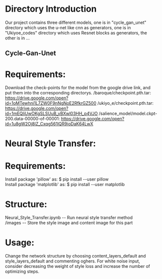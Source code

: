 # Directory Introduction
Our project contains three different models, one is in "cycle_gan_unet" directory which uses the u-net like cnn as generators, one is in "Ukiyoe_codes" directory which uses Resnet blocks as generators, the other is in ...

## Cycle-Gan-Unet
 Requirements:
=================
Download the check-points for the model from the google drive link, and put them into the corresponding directorys.
/baroque/checkpoint.pth.tar: https://drive.google.com/open?id=1oMTewhni1L7ZW0F9nNgNoE2RfkrGZ500
/ukiyo_e/checkpoint.pth.tar: https://drive.google.com/open?id=1mEQliUwOKgSLSUuB_vBXwl03HH_p4VJO
/salience_model/model.ckpt-200.data-00000-of-00001: https://drive.google.com/open?id=1u8gW2Oj8lZ_Cxqg561lQR9ioDaK64LwX


# Neural Style Transfer: 
  Requirements: 
=========================================================================================
Install package 'pillow' as: $ pip install --user pillow <br/>
Install package 'matplotlib' as: $ pip install --user matplotlib

Structure:
=========================================================================================
Neural_Style_Transfer.ipynb      -- Run neural style transfer method<br/>
/images                          -- Store the style image and content image for this part

Usage:
=========================================================================================
Change the network structure by choosing content_layers_default and style_layers_default 
and commenting oghers. For white noise input, consider decreasing the weight of style
loss and increase the number of optimizing steps. 



